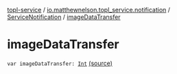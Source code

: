 [topl-service](../../index.md) / [io.matthewnelson.topl_service.notification](../index.md) / [ServiceNotification](index.md) / [imageDataTransfer](./image-data-transfer.md)

# imageDataTransfer

`var imageDataTransfer: `[`Int`](https://kotlinlang.org/api/latest/jvm/stdlib/kotlin/-int/index.html) [(source)](https://github.com/05nelsonm/TorOnionProxyLibrary-Android/blob/master/topl-service/src/main/java/io/matthewnelson/topl_service/notification/ServiceNotification.kt#L116)
